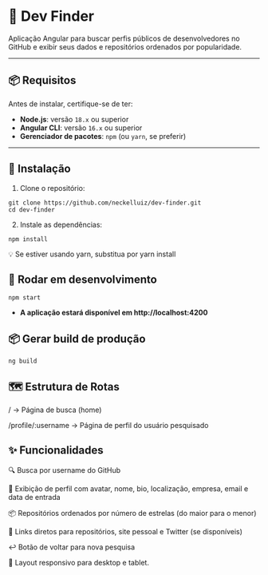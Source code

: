 # 🚀 Dev Finder

Aplicação Angular para buscar perfis públicos de desenvolvedores no GitHub e exibir seus dados e repositórios ordenados por popularidade.

---

## 📦 Requisitos

Antes de instalar, certifique-se de ter:

- **Node.js**: versão `18.x` ou superior
- **Angular CLI**: versão `16.x` ou superior
- **Gerenciador de pacotes**: `npm` (ou `yarn`, se preferir)

---

## 🔧 Instalação

1. Clone o repositório:

```
git clone https://github.com/neckelluiz/dev-finder.git
cd dev-finder
```

2. Instale as dependências:
```
npm install
```
💡 Se estiver usando yarn, substitua por yarn install

## 🧪 Rodar em desenvolvimento

```
npm start
```
- **A aplicação estará disponível em http://localhost:4200**

## 📦 Gerar build de produção

```
ng build
```

## 🗺️ Estrutura de Rotas
/ → Página de busca (home)

/profile/:username → Página de perfil do usuário pesquisado

## ✨ Funcionalidades
🔍 Busca por username do GitHub

👤 Exibição de perfil com avatar, nome, bio, localização, empresa, email e data de entrada

📦 Repositórios ordenados por número de estrelas (do maior para o menor)

🔗 Links diretos para repositórios, site pessoal e Twitter (se disponíveis)

↩️ Botão de voltar para nova pesquisa

📱 Layout responsivo para desktop e tablet.


